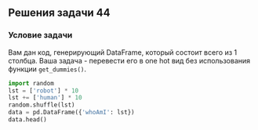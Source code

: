 ## Решения задачи 44

### Условие задачи

Вам дан код, генерирующий DataFrame, который состоит всего из 1 столбца. Ваша задача - перевести его в one hot вид без использования функции `get_dummies()`.

```python
import random
lst = ['robot'] * 10
lst += ['human'] * 10
random.shuffle(lst)
data = pd.DataFrame({'whoAmI': lst})
data.head()
